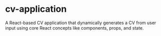 # cv-application

A React-based CV application that dynamically generates a CV from user input using core React concepts like components, props, and state.
